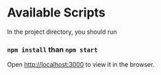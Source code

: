 # Available Scripts

In the project directory, you should run 

### `npm install` than `npm start` 

Open [http://localhost:3000](http://localhost:3000) to view it in the browser.
